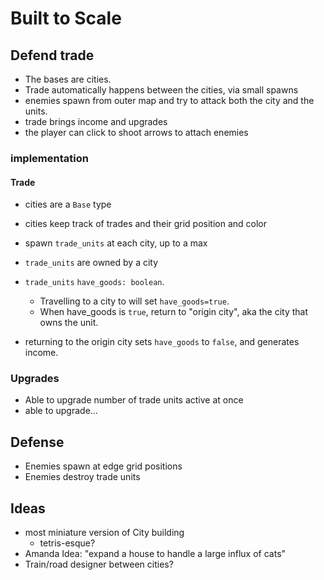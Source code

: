 # Built to Scale

## Defend trade

- The bases are cities.
- Trade automatically happens between the cities, via small spawns
- enemies spawn from outer map and try to attack both the city and the units.
- trade brings income and upgrades
- the player can click to shoot arrows to attach enemies

### implementation

#### Trade

- cities are a `Base` type
- cities keep track of trades and their grid position and color

- spawn `trade_units` at each city, up to a max
- `trade_units` are owned by a city
- `trade_units` `have_goods: boolean`.
  - Travelling to a city to will set `have_goods=true`.
  - When have_goods is `true`, return to "origin city", aka the city that owns the unit.
- returning to the origin city sets `have_goods` to `false`, and generates income.

### Upgrades

- Able to upgrade number of trade units active at once
- able to upgrade...

## Defense

- Enemies spawn at edge grid positions
- Enemies destroy trade units

## Ideas

- most miniature version of City building
  - tetris-esque?
- Amanda Idea: "expand a house to handle a large influx of cats"
- Train/road designer between cities?
